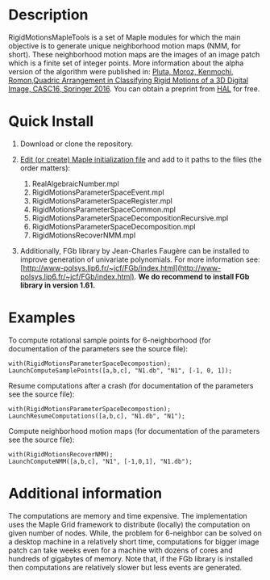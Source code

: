 Description
===========
RigidMotionsMapleTools is a set of Maple modules for which the main objective is to generate unique
neighborhood motion maps (NMM, for short). These neighborhood motion maps are the images of an image
patch which is a finite set of integer points. More information about the alpha version of the
algorithm were published in: [Pluta, Moroz, Kenmochi, Romon,Quadric Arrangement in Classifying Rigid
Motions of a 3D Digital Image, CASC16, Springer
2016](http://link.springer.com/chapter/10.1007%2F978-3-319-45641-6_27). You can obtain a preprint
from [HAL](https://hal.archives-ouvertes.fr/hal-01334257/document) for free.

Quick Install
=============

1. Download or clone the repository.
2. [Edit (or create) Maple initialization
   file](https://www.maplesoft.com/support/help/Maple/view.aspx?path=worksheet/reference/initialization)
   and add to it paths to the files (the order matters): 
   
   1. RealAlgebraicNumber.mpl
   2. RigidMotionsParameterSpaceEvent.mpl
   3. RigidMotionsParameterSpaceRegister.mpl
   4. RigidMotionsParameterSpaceCommon.mpl
   5. RigidMotionsParameterSpaceDecompositionRecursive.mpl
   6. RigidMotionsParameterSpaceDecomposition.mpl
   7. RigidMotionsRecoverNMM.mpl
3. Additionally, FGb library by Jean-Charles Faugère can be installed to improve generation of
   univariate polynomials. For more information see:
   [http://www-polsys.lip6.fr/~jcf/FGb/index.html](http://www-polsys.lip6.fr/~jcf/FGb/index.html).
   **We do recommend to install FGb library in version 1.61.**


Examples
================

To compute rotational sample points for 6-neighborhood (for documentation of the parameters see the
source file):
 
```
with(RigidMotionsParameterSpaceDecompostion);
LaunchComputeSamplePoints([a,b,c], "N1.db", "N1", [-1, 0, 1]);
```

Resume computations after a crash (for documentation of the parameters see the
source file):

```
with(RigidMotionsParameterSpaceDecompostion);
LaunchResumeComputations([a,b,c], "N1.db", "N1");
```

Compute neighborhood motion maps (for documentation of the parameters see the
source file):

```
with(RigidMotionsRecoverNMM);
LaunchComputeNMM([a,b,c], "N1", [-1,0,1], "N1.db");
```

Additional information
================

The computations are memory and time expensive. The implementation uses the Maple Grid framework to
distribute (locally) the computation on given number of nodes. While, the problem for 6-neighbor 
can be solved on a desktop machine in a relatively short time, computations for bigger image patch
can take weeks even for a machine with dozens of cores and hundreds of gigabytes of memory. Note that,
if the FGb library is installed then computations are relatively slower but less events are generated.

